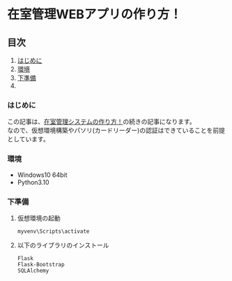 # 在室管理WEBアプリの作り方！


## 目次
1. [はじめに]()
1. [環境](#環境)
1. [下準備](#下準備)
1.

### はじめに
この記事は、[在室管理システムの作り方！](./001_AccessManegementSystem.md)の続きの記事になります。<br>
なので、仮想環境構築やパソリ(カードリーダー)の認証はできていることを前提としています。<br>

### 環境
  * Windows10 64bit
  * Python3.10

### 下準備
  1. 仮想環境の起動
      ```
      myvenv\Scripts\activate
      ```
  2. 以下のライブラリのインストール<br>
      ```
      Flask
      Flask-Bootstrap
      SQLAlchemy
      ```
  